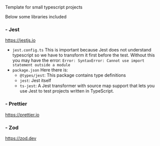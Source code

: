 Template for small typescript projects

Below some libraries included

### - Jest

https://jestjs.io

- <code>jest.config.ts</code> This is important because Jest does not understand typescript so we have to transform it
  first before the test. Without this you may have the
  error: `Error: SyntaxError: Cannot use import statement outside a module`
- <code>package.json</code> Here there is:
  - `@types/jest`: This package contains type definitions
  - `jest`: Jest itself
  - `ts-jest`: A Jest transformer with source map support that lets you use Jest to test projects written in
    TypeScript.

### - Prettier

https://prettier.io

### - Zod

https://zod.dev
